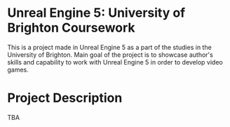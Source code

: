 # Unreal Engine 5: University of Brighton Coursework 

This is a project made in Unreal Engine 5 as a part of the studies in the University of Brighton.
Main goal of the project is to showcase author's skills and capability to work with Unreal Engine 5 in order to develop video games.

# Project Description

TBA
